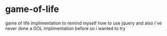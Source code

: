 # game-of-life

game of life implimentation to remind myself how to use jquery and also i've never done a GOL implimentation before so i wanted to try
